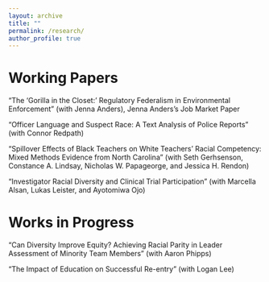 ```yaml
---
layout: archive
title: ""
permalink: /research/
author_profile: true
---
```


Working Papers
======
“The ‘Gorilla in the Closet:’ Regulatory Federalism in Environmental Enforcement” (with Jenna Anders), Jenna Anders’s Job Market Paper

“Officer Language and Suspect Race: A Text Analysis of Police Reports” (with Connor Redpath)

“Spillover Effects of Black Teachers on White Teachers’ Racial Competency: Mixed Methods Evidence from North Carolina” (with Seth Gerhsenson, Constance A. Lindsay, Nicholas W. Papageorge, and Jessica H. Rendon)

“Investigator Racial Diversity and Clinical Trial Participation” (with Marcella Alsan, Lukas Leister, and Ayotomiwa Ojo)






Works in Progress
======
“Can Diversity Improve Equity? Achieving Racial Parity in Leader Assessment of Minority Team Members” (with Aaron Phipps)

“The Impact of Education on Successful Re-entry” (with Logan Lee)